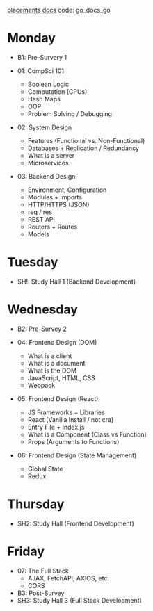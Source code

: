 [placements docs](https://placements-docs.appacademy.io/) code: go_docs_go

# Monday

* B1: Pre-Survery 1
* 01: CompSci 101
    * Boolean Logic
    * Computation (CPUs)
    * Hash Maps
    * OOP
    * Problem Solving / Debugging

* 02: System Design
    * Features (Functional vs. Non-Functional)
    * Databases + Replication / Redundancy
    * What is a server
    * Microservices

* 03: Backend Design
    * Environment, Configuration
    * Modules + Imports
    * HTTP/HTTPS (JSON)
    * req / res
    * REST API
    * Routers + Routes
    * Models 


# Tuesday
* SH!: Study Hall 1 (Backend Development)

# Wednesday
* B2: Pre-Survey 2
* 04: Frontend Design (DOM)
    * What is a client
    * What is a document
    * What is the DOM
    * JavaScript, HTML, CSS
    * Webpack

* 05: Frontend Design (React)
    * JS Frameworks + Libraries
    * React (Vanilla Install / not cra) 
    * Entry File + Index.js
    * What is a Component (Class vs Function)
    * Props (Arguments to Functions)

* 06: Frontend Design (State Management)
    * Global State
    * Redux

# Thursday
* SH2: Study Hall (Frontend Development)

# Friday
* 07: The Full Stack
    * AJAX, FetchAPI, AXIOS, etc.
    * CORS
* B3: Post-Survey
* SH3: Study Hall 3 (Full Stack Development)